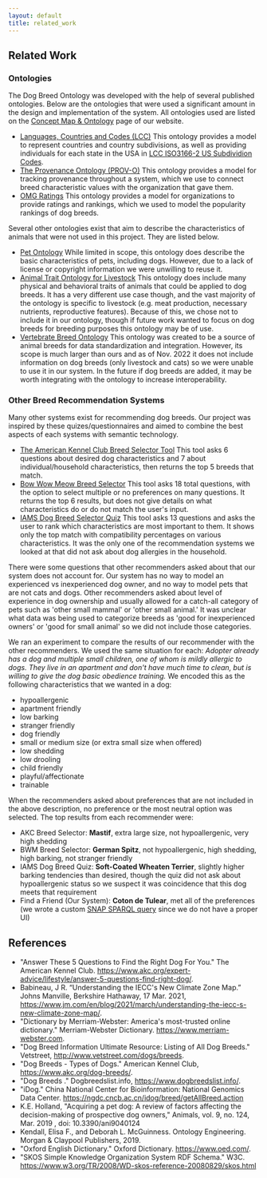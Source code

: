 ```yaml
---
layout: default
title: related_work
---
```


## Related Work

### Ontologies

The Dog Breed Ontology was developed with the help of several published ontologies. Below are the ontologies that were used a significant amount in the design and implementation of the system. All ontologies used are listed on the [Concept Map & Ontology](https://dog-breed-ontology--rpi-ontology-engineering.netlify.app/oe2022/dog-breed-ontology/ontology#ontologies-reused) page of our website.

- [Languages, Countries and Codes (LCC)](https://www.omg.org/spec/LCC/Countries/CountryRepresentation/) This ontology provides a model to represent countries and country subdivisions, as well as providing individuals for each state in the USA in [LCC ISO3166-2 US Subdividion Codes](https://www.omg.org/spec/LCC/Countries/Regions/ISO3166-2-SubdivisionCodes-US/). 
- [The Provenance Ontology (PROV-O)](http://www.w3.org/ns/prov#) This ontology provides a model for tracking provenance throughout a system, which we use to connect breed characteristic values with the organization that gave them.
- [OMG Ratings](https://www.omg.org/spec/Commons/Ratings/) This ontology provides a model for organizations to provide ratings and rankings, which we used to model the popularity rankings of dog breeds.

Several other ontologies exist that aim to describe the characteristics of animals that were not used in this project. They are listed below.

- [Pet Ontology](https://w3id.org/MON/pet.owl) While limited in scope, this ontology does describe the basic characteristics of pets, including dogs. However, due to a lack of license or copyright information we were unwilling to reuse it.
- [Animal Trait Ontology for Livestock](http://opendata.inra.fr/ATOL/atol_ontology) This ontology does include many physical and behavioral traits of animals that could be applied to dog breeds. It has a very different use case though, and the vast majority of the ontology is specific to livestock (e.g. meat production, necessary nutrients, reproductive features). Because of this, we chose not to include it in our ontology, though if future work wanted to focus on dog breeds for breeding purposes this ontology may be of use. 
- [Vertebrate Breed Ontology](http://purl.obolibrary.org/obo/vbo.owl) This ontology was created to be a source of animal breeds for data standardization and integration. However, its scope is much larger than ours and as of Nov. 2022 it does not include information on dog breeds (only livestock and cats) so we were unable to use it in our system. In the future if dog breeds are added, it may be worth integrating with the ontology to increase interoperability. 

### Other Breed Recommendation Systems

Many other systems exist for recommending dog breeds. Our project was inspired by these quizes/questionnaires and aimed to combine the best aspects of each systems with semantic technology. 

- [The American Kennel Club Breed Selector Tool](https://www.akc.org/breed-selector-tool/) This tool asks 6 questions about desired dog characteristics and 7 about individual/household characteristics, then returns the top 5 breeds that match.
- [Bow Wow Meow Breed Selector](https://www.selectadogbreed.com/) This tool asks 18 total questions, with the option to select multiple or no preferences on many questions. It returns the top 6 results, but does not give details on what characteristics do or do not match the user's input.
- [IAMS Dog Breed Selector Quiz](https://www.iams.com/dog-breed-selector) This tool asks 13 questions and asks the user to rank which characteristics are most important to them. It shows only the top match with compatibility percentages on various characteristics. It was the only one of the recommendation systems we looked at that did not ask about dog allergies in the household.

There were some questions that other recommenders asked about that our system does not account for. Our system has no way to model an experienced vs inexperienced dog owner, and no way to model pets that are not cats and dogs. Other recommenders asked about level of experience in dog ownership and usually allowed for a catch-all category of pets such as 'other small mammal' or 'other small animal.' It was unclear what data was being used to categorize breeds as 'good for inexperienced owners' or 'good for small animal' so we did not include those categories.

We ran an experiment to compare the results of our recommender with the other recommenders. We used the same situation for each:
*Adopter already has a dog and multiple small children, one of whom is mildly allergic to dogs. They live in an apartment and don't have much time to clean, but is willing to give the dog basic obedience training.*
We encoded this as the following characteristics that we wanted in a dog:
- hypoallergenic
- apartment friendly
- low barking
- stranger friendly
- dog friendly
- small or medium size (or extra small size when offered)
- low shedding
- low drooling
- child friendly
- playful/affectionate
- trainable

When the recommenders asked about preferences that are not included in the above description, no preference or the most neutral option was selected. The top results from each recommender were:
- AKC Breed Selector: **Mastif**, extra large size, not hypoallergenic, very high shedding
- BWM Breed Selector: **German Spitz**, not hypoallergenic, high shedding, high barking, not stranger friendly
- IAMS Dog Breed Quiz: **Soft-Coated Wheaten Terrier**, slightly higher barking tendencies than desired, though the quiz did not ask about hypoallergenic status so we suspect it was coincidence that this dog meets that requirement
- Find a Friend (Our System): **Coton de Tulear**, met all of the preferences (we wrote a custom [SNAP SPARQL query](files/customQuery.txt) since we do not have a proper UI)

## References

- "Answer These 5 Questions to Find the Right Dog For You." The American Kennel Club. https://www.akc.org/expert-advice/lifestyle/answer-5-questions-find-right-dog/.
- Babineau, J R. “Understanding the IECC's New Climate Zone Map.” Johns Manville, Berkshire Hathaway, 17 Mar. 2021, https://www.jm.com/en/blog/2021/march/understanding-the-iecc-s-new-climate-zone-map/.
- "Dictionary by Merriam-Webster: America's most-trusted online dictionary." Merriam-Webster Dictionary. https://www.merriam-webster.com.
- "Dog Breed Information Ultimate Resource: Listing of All Dog Breeds." Vetstreet, http://www.vetstreet.com/dogs/breeds.
- "Dog Breeds - Types of Dogs." American Kennel Club, https://www.akc.org/dog-breeds/.
- "Dog Breeds ." Dogbreedslist.info, https://www.dogbreedslist.info/.
- "iDog." China National Center for Bioinformation: National Genomics Data Center. https://ngdc.cncb.ac.cn/idog/breed/getAllBreed.action
- K.E. Holland, "Acquiring a pet dog: A review of factors affecting the decision-making of prospective dog owners," Animals, vol. 9, no. 124, Mar. 2019 , doi: 10.3390/ani9040124
- Kendall, Elisa F., and Deborah L. McGuinness. Ontology Engineering. Morgan & Claypool Publishers, 2019. 
- "Oxford English Dictionary." Oxford Dictionary. https://www.oed.com/.
- "SKOS Simple Knowledge Organization System RDF Schema." W3C. https://www.w3.org/TR/2008/WD-skos-reference-20080829/skos.html
